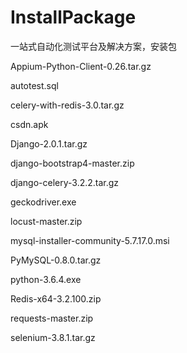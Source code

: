 # InstallPackage
一站式自动化测试平台及解决方案，安装包

Appium-Python-Client-0.26.tar.gz

autotest.sql

celery-with-redis-3.0.tar.gz

csdn.apk

Django-2.0.1.tar.gz

django-bootstrap4-master.zip

django-celery-3.2.2.tar.gz

geckodriver.exe

locust-master.zip

mysql-installer-community-5.7.17.0.msi

PyMySQL-0.8.0.tar.gz

python-3.6.4.exe

Redis-x64-3.2.100.zip

requests-master.zip

selenium-3.8.1.tar.gz
